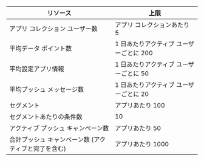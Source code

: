 リソース|上限
---|---
アプリ コレクション ユーザー数|アプリ コレクションあたり 5
平均データ ポイント数|1 日あたりアクティブ ユーザーごとに 200
平均設定アプリ情報|1 日あたりアクティブ ユーザーごとに 50
平均プッシュ メッセージ数|1 日あたりアクティブ ユーザーごとに 20
セグメント|アプリあたり 100
セグメントあたりの条件数|10
アクティブ プッシュ キャンペーン数|アプリあたり 50
合計プッシュ キャンペーン数 (アクティブと完了を含む)|アプリあたり 1000

<!---HONumber=Oct15_HO3-->